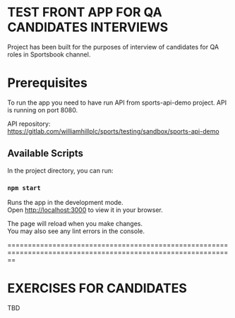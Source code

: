 # TEST FRONT APP FOR QA CANDIDATES INTERVIEWS 

Project has been built for the purposes of interview of candidates for QA roles in Sportsbook channel.

# Prerequisites 
To run the app you need to have run API from sports-api-demo project. 
API is running on port 8080.

API repository: https://gitlab.com/williamhillplc/sports/testing/sandbox/sports-api-demo

## Available Scripts

In the project directory, you can run:

### `npm start`

Runs the app in the development mode.\
Open [http://localhost:3000](http://localhost:3000) to view it in your browser.

The page will reload when you make changes.\
You may also see any lint errors in the console.

==============================================================================================================

# EXERCISES FOR CANDIDATES

TBD
